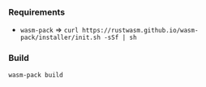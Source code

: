 ### Requirements

* `wasm-pack` => `curl https://rustwasm.github.io/wasm-pack/installer/init.sh -sSf | sh`

### Build

```bash
wasm-pack build
```
